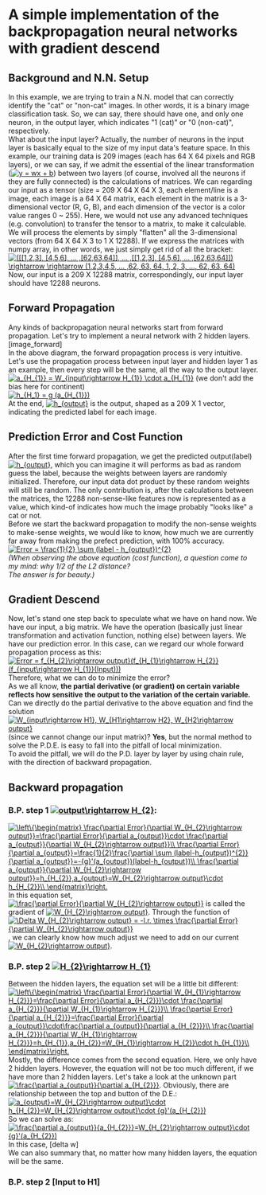 # A simple implementation of the backpropagation neural networks with gradient descend 

## **Background and N.N. Setup**  
In this example, we are trying to train a N.N. model that can correctly identify the "cat" or "non-cat" images. 
In other words, it is a binary image classification task. So, we can say, there should have one, and only one neuron, in the output
layer, which indicates "1 (cat)" or "0 (non-cat)", respectively.  
What about the input layer? Actually, the number of neurons in the input layer is basically equal to the size of my input data's 
feature space. In this example, our training data is 209 images (each has 64 X 64 pixels and RGB layers), or we can say, if we admit the 
essential of the linear transformation (<a href="https://www.codecogs.com/eqnedit.php?latex=y&space;=&space;wx&space;&plus;&space;b" target="_blank"><img src="https://latex.codecogs.com/gif.latex?y&space;=&space;wx&space;&plus;&space;b" title="y = wx + b" /></a>) 
between two layers (of course, involved all the neurons if they are fully connected) is the calculations of matrices. We can regarding our
input as a tensor (size = 209 X 64 X 64 X 3, each element/line is a image, each image is a 64 X 64 matrix, each element in the matrix is a 
3-dimensional vector (R, G, B), and each dimension of the vector is a color value ranges 0 ~ 255). Here, we would not use any advanced
techniques (e.g. convolution) to transfer the tensor to a matrix, to make it calculable. We will process the elements by simply "flatten"
all the 3-dimensional vectors (from 64 X 64 X 3 to 1 X 12288). If we express the matrices with numpy array, in other words, we just 
simply get rid of all the bracket:  
<a href="https://www.codecogs.com/eqnedit.php?latex=([[1,2,3],&space;[4,5,6],&space;...&space;,[62,63,64]],&space;...&space;,[[1,2,3],&space;[4,5,6],&space;...&space;,[62,63,64]])&space;\rightarrow&space;\rightarrow&space;(1,2,3,4,5,&space;...&space;,62,&space;63,&space;64,&space;1,&space;2,&space;3,&space;...,&space;62,&space;63,&space;64)" target="_blank"><img src="https://latex.codecogs.com/gif.latex?([[1,2,3],&space;[4,5,6],&space;...&space;,[62,63,64]],&space;...&space;,[[1,2,3],&space;[4,5,6],&space;...&space;,[62,63,64]])&space;\rightarrow&space;\rightarrow&space;(1,2,3,4,5,&space;...&space;,62,&space;63,&space;64,&space;1,&space;2,&space;3,&space;...,&space;62,&space;63,&space;64)" title="([[1,2,3], [4,5,6], ... ,[62,63,64]], ... ,[[1,2,3], [4,5,6], ... ,[62,63,64]]) \rightarrow \rightarrow (1,2,3,4,5, ... ,62, 63, 64, 1, 2, 3, ..., 62, 63, 64)" /></a>  
Now, our input is a 209 X 12288 matrix, correspondingly, our input layer should have 12288 neurons.
## **Forward Propagation**  
Any kinds of backpropagation neural networks start from forward propagation. Let's try to implement a neural network with 2 hidden layers.  
[image_forward]  
In the above diagram, the forward propagation process is very intuitive. Let's use the propagation process between input layer and hidden
layer 1 as an example, then every step will be the same, all the way to the output layer.  
<a href="https://www.codecogs.com/eqnedit.php?latex=a_{H_{1}}&space;=&space;W_{input\rightarrow&space;H_{1}}&space;\cdot&space;a_{input}" target="_blank"><img src="https://latex.codecogs.com/gif.latex?a_{H_{1}}&space;=&space;W_{input\rightarrow&space;H_{1}}&space;\cdot&space;a_{input}" title="a_{H_{1}} = W_{input\rightarrow H_{1}} \cdot a_{H_{1}}" /></a> (we don't add the bias here for continent)  
<a href="https://www.codecogs.com/eqnedit.php?latex=h_{H_1}&space;=&space;g&space;(a_{H_{1}})" target="_blank"><img src="https://latex.codecogs.com/gif.latex?h_{H_1}&space;=&space;g&space;(a_{H_{1}})" title="h_{H_1} = g (a_{H_{1}})" /></a>  
At the end, <a href="https://www.codecogs.com/eqnedit.php?latex=h_{output}" target="_blank"><img src="https://latex.codecogs.com/gif.latex?h_{output}" title="h_{output}" /></a> is the output, shaped as a 209 X 1 vector, indicating the predicted label for each image.  
## **Prediction Error and Cost Function**  
After the first time forward propagation, we get the predicted output(label) <a href="https://www.codecogs.com/eqnedit.php?latex=h_{output}" target="_blank"><img src="https://latex.codecogs.com/gif.latex?h_{output}" title="h_{output}" /></a>, which you can imagine it will performs
as bad as random guess the label, because the weights between layers are randomly initialized. Therefore, our input data dot product by
 these random weights will still be random. The only contribution is, after the calculations between the matrices, the 12288 non-sense-like 
 features now is represented as a value, which kind-of indicates how much the image probably "looks like" a cat or not.  
Before we start the backward propagation to modify the non-sense weights to make-sense weights, we would like to know, how much we are currently
far away from making the prefect prediction, with 100% accuracy. 
<a href="https://www.codecogs.com/eqnedit.php?latex=Error&space;=&space;\frac{1}{2}&space;\sum&space;(label&space;-&space;h_{output})^{2}" target="_blank"><img src="https://latex.codecogs.com/gif.latex?Error&space;=&space;\frac{1}{2}&space;\sum&space;(label&space;-&space;h_{output})^{2}" title="Error = \frac{1}{2} \sum (label - h_{output})^{2}" /></a>  
_(When observing the above equation (cost function), a question come to my mind: why 1/2 of the L2 distance?_  
_The answer is for beauty.)_  
## **Gradient Descend**  
Now, let's stand one step back to speculate what we have on hand now. We have our input, a big matrix. We have the operation (basically just
linear transformation and activation function, nothing else) between layers. We have our prediction error. In this case, can we regard our
whole forward propagation process as this:  
<a href="https://www.codecogs.com/eqnedit.php?latex=Error&space;=&space;f_{H_{2}\rightarrow&space;output}(f_{H_{1}\rightarrow&space;H_{2}}(f_{input\rightarrow&space;H_{1}}(Input)))" target="_blank"><img src="https://latex.codecogs.com/gif.latex?Error&space;=&space;f_{H_{2}\rightarrow&space;output}(f_{H_{1}\rightarrow&space;H_{2}}(f_{input\rightarrow&space;H_{1}}(Input)))" title="Error = f_{H_{2}\rightarrow output}(f_{H_{1}\rightarrow H_{2}}(f_{input\rightarrow H_{1}}(Input)))" /></a>  
Therefore, what we can do to minimize the error?  
As we all know, **the partial derivative (or gradient) on certain variable reflects how sensitive the output to the variation of the certain variable.**  
Can we directly do the partial derivative to the above equation and find the solution <a href="https://www.codecogs.com/eqnedit.php?latex=W_{input\rightarrow&space;H1},&space;W_{H1\rightarrow&space;H2},&space;W_{H2\rightarrow&space;output}" target="_blank"><img src="https://latex.codecogs.com/gif.latex?W_{input\rightarrow&space;H1},&space;W_{H1\rightarrow&space;H2},&space;W_{H2\rightarrow&space;output}" title="W_{input\rightarrow H1}, W_{H1\rightarrow H2}, W_{H2\rightarrow output}" /></a>
(since we cannot change our input matrix)? **Yes**, but the normal method to solve the P.D.E. is easy to fall into the pitfall of local minimization.  
To avoid the pitfall, we will do the P.D. layer by layer by using chain rule, with the direction of backward propagation.       
## **Backward propagation**  
### **B.P. step 1 <a href="https://www.codecogs.com/eqnedit.php?latex=output\rightarrow&space;H_{2}" target="_blank"><img src="https://latex.codecogs.com/gif.latex?output\rightarrow&space;H_{2}" title="output\rightarrow H_{2}" /></a>:**  
<a href="https://www.codecogs.com/eqnedit.php?latex=\left\{\begin{matrix}&space;\frac{\partial&space;Error}{\partial&space;W_{H_{2}\rightarrow&space;output}}=\frac{\partial&space;Error}{\partial&space;a_{output}}\cdot&space;\frac{\partial&space;a_{output}}{\partial&space;W_{H_{2}\rightarrow&space;output}}\\&space;\frac{\partial&space;Error}{\partial&space;a_{output}}=\frac{1}{2}\frac{\partial&space;\sum&space;(label-h_{output})^{2}}{\partial&space;a_{output}}=-{g}'(a_{output})(label-h_{output})\\&space;\frac{\partial&space;a_{output}}{\partial&space;W_{H_{2}\rightarrow&space;output}}=h_{H_{2}},a_{output}=W_{H_{2}\rightarrow&space;output}\cdot&space;h_{H_{2}}\\&space;\end{matrix}\right." target="_blank"><img src="https://latex.codecogs.com/gif.latex?\left\{\begin{matrix}&space;\frac{\partial&space;Error}{\partial&space;W_{H_{2}\rightarrow&space;output}}=\frac{\partial&space;Error}{\partial&space;a_{output}}\cdot&space;\frac{\partial&space;a_{output}}{\partial&space;W_{H_{2}\rightarrow&space;output}}\\&space;\frac{\partial&space;Error}{\partial&space;a_{output}}=\frac{1}{2}\frac{\partial&space;\sum&space;(label-h_{output})^{2}}{\partial&space;a_{output}}=-{g}'(a_{output})(label-h_{output})\\&space;\frac{\partial&space;a_{output}}{\partial&space;W_{H_{2}\rightarrow&space;output}}=h_{H_{2}},a_{output}=W_{H_{2}\rightarrow&space;output}\cdot&space;h_{H_{2}}\\&space;\end{matrix}\right." title="\left\{\begin{matrix} \frac{\partial Error}{\partial W_{H_{2}\rightarrow output}}=\frac{\partial Error}{\partial a_{output}}\cdot \frac{\partial a_{output}}{\partial W_{H_{2}\rightarrow output}}\\ \frac{\partial Error}{\partial a_{output}}=\frac{1}{2}\frac{\partial \sum (label-h_{output})^{2}}{\partial a_{output}}=-{g}'(a_{output})(label-h_{output})\\ \frac{\partial a_{output}}{\partial W_{H_{2}\rightarrow output}}=h_{H_{2}},a_{output}=W_{H_{2}\rightarrow output}\cdot h_{H_{2}}\\ \end{matrix}\right." /></a>  
In this equation set, <a href="https://www.codecogs.com/eqnedit.php?latex=\frac{\partial&space;Error}{\partial&space;W_{H_{2}\rightarrow&space;output}}" target="_blank"><img src="https://latex.codecogs.com/gif.latex?\frac{\partial&space;Error}{\partial&space;W_{H_{2}\rightarrow&space;output}}" title="\frac{\partial Error}{\partial W_{H_{2}\rightarrow output}}" /></a> 
is called the gradient of <a href="https://www.codecogs.com/eqnedit.php?latex=W_{H_{2}\rightarrow&space;output}" target="_blank"><img src="https://latex.codecogs.com/gif.latex?W_{H_{2}\rightarrow&space;output}" title="W_{H_{2}\rightarrow output}" /></a>. 
Through the function of <a href="https://www.codecogs.com/eqnedit.php?latex=\Delta&space;W_{H_{2}\rightarrow&space;output}&space;=&space;-l.r.&space;\times&space;\frac{\partial&space;Error}{\partial&space;W_{H_{2}\rightarrow&space;output}}" target="_blank"><img src="https://latex.codecogs.com/gif.latex?\Delta&space;W_{H_{2}\rightarrow&space;output}&space;=&space;-l.r.&space;\times&space;\frac{\partial&space;Error}{\partial&space;W_{H_{2}\rightarrow&space;output}}" title="\Delta W_{H_{2}\rightarrow output} = -l.r. \times \frac{\partial Error}{\partial W_{H_{2}\rightarrow output}}" /></a>, 
we can clearly know how much adjust we need to add on our current <a href="https://www.codecogs.com/eqnedit.php?latex=W_{H_{2}\rightarrow&space;output}" target="_blank"><img src="https://latex.codecogs.com/gif.latex?W_{H_{2}\rightarrow&space;output}" title="W_{H_{2}\rightarrow output}" /></a>.  
### **B.P. step 2 <a href="https://www.codecogs.com/eqnedit.php?latex=H_{2}\rightarrow&space;H_{1}" target="_blank"><img src="https://latex.codecogs.com/gif.latex?H_{2}\rightarrow&space;H_{1}" title="H_{2}\rightarrow H_{1}" /></a>**  
Between the hidden layers, the equation set will be a little bit different:  
<a href="https://www.codecogs.com/eqnedit.php?latex=\left\{\begin{matrix}&space;\frac{\partial&space;Error}{\partial&space;W_{H_{1}\rightarrow&space;H_{2}}}=\frac{\partial&space;Error}{\partial&space;a_{H_{2}}}\cdot&space;\frac{\partial&space;a_{H_{2}}}{\partial&space;W_{H_{1}\rightarrow&space;H_{2}}}\\&space;\frac{\partial&space;Error}{\partial&space;a_{H_{2}}}=\frac{\partial&space;Error}{\partial&space;a_{output}}\cdot\frac{\partial&space;a_{output}}{\partial&space;a_{H_{2}}}\\&space;\frac{\partial&space;a_{H_{2}}}{\partial&space;W_{H_{1}\rightarrow&space;H_{2}}}=h_{H_{1}},a_{H_{2}}=W_{H_{1}\rightarrow&space;H_{2}}\cdot&space;h_{H_{1}}\\&space;\end{matrix}\right." target="_blank"><img src="https://latex.codecogs.com/gif.latex?\left\{\begin{matrix}&space;\frac{\partial&space;Error}{\partial&space;W_{H_{1}\rightarrow&space;H_{2}}}=\frac{\partial&space;Error}{\partial&space;a_{H_{2}}}\cdot&space;\frac{\partial&space;a_{H_{2}}}{\partial&space;W_{H_{1}\rightarrow&space;H_{2}}}\\&space;\frac{\partial&space;Error}{\partial&space;a_{H_{2}}}=\frac{\partial&space;Error}{\partial&space;a_{output}}\cdot\frac{\partial&space;a_{output}}{\partial&space;a_{H_{2}}}\\&space;\frac{\partial&space;a_{H_{2}}}{\partial&space;W_{H_{1}\rightarrow&space;H_{2}}}=h_{H_{1}},a_{H_{2}}=W_{H_{1}\rightarrow&space;H_{2}}\cdot&space;h_{H_{1}}\\&space;\end{matrix}\right." title="\left\{\begin{matrix} \frac{\partial Error}{\partial W_{H_{1}\rightarrow H_{2}}}=\frac{\partial Error}{\partial a_{H_{2}}}\cdot \frac{\partial a_{H_{2}}}{\partial W_{H_{1}\rightarrow H_{2}}}\\ \frac{\partial Error}{\partial a_{H_{2}}}=\frac{\partial Error}{\partial a_{output}}\cdot\frac{\partial a_{output}}{\partial a_{H_{2}}}\\ \frac{\partial a_{H_{2}}}{\partial W_{H_{1}\rightarrow H_{2}}}=h_{H_{1}},a_{H_{2}}=W_{H_{1}\rightarrow H_{2}}\cdot h_{H_{1}}\\ \end{matrix}\right." /></a>  
Mostly, the difference comes from the second equation. Here, we only have 2 hidden layers. However, the equation will not be too much 
different, if we have more than 2 hidden layers. Let's take a look at the unknown part <a href="https://www.codecogs.com/eqnedit.php?latex=\frac{\partial&space;a_{output}}{\partial&space;a_{H_{2}}}" target="_blank"><img src="https://latex.codecogs.com/gif.latex?\frac{\partial&space;a_{output}}{\partial&space;a_{H_{2}}}" title="\frac{\partial a_{output}}{\partial a_{H_{2}}}" /></a>. 
Obviously, there are relationship between the top and button of the D.E.: <a href="https://www.codecogs.com/eqnedit.php?latex=a_{output}=W_{H_{2}\rightarrow&space;output}\cdot&space;h_{H_{2}}=W_{H_{2}\rightarrow&space;output}\cdot&space;{g}'(a_{H_{2}})" target="_blank"><img src="https://latex.codecogs.com/gif.latex?a_{output}=W_{H_{2}\rightarrow&space;output}\cdot&space;h_{H_{2}}=W_{H_{2}\rightarrow&space;output}\cdot&space;{g}'(a_{H_{2}})" title="a_{output}=W_{H_{2}\rightarrow output}\cdot h_{H_{2}}=W_{H_{2}\rightarrow output}\cdot {g}'(a_{H_{2}})" /></a>  
So we can solve as: <a href="https://www.codecogs.com/eqnedit.php?latex=\frac{\partial&space;a_{output}}{a_{H_{2}}}=W_{H_{2}\rightarrow&space;output}\cdot&space;{g}'(a_{H_{2}})" target="_blank"><img src="https://latex.codecogs.com/gif.latex?\frac{\partial&space;a_{output}}{a_{H_{2}}}=W_{H_{2}\rightarrow&space;output}\cdot&space;{g}'(a_{H_{2}})" title="\frac{\partial a_{output}}{a_{H_{2}}}=W_{H_{2}\rightarrow output}\cdot {g}'(a_{H_{2}})" /></a>  
In this case, [delta w]  
We can also summary that, no matter how many hidden layers, the equation will be the same. 
 


### **B.P. step 2 [Input to H1]**   
 
  
       
